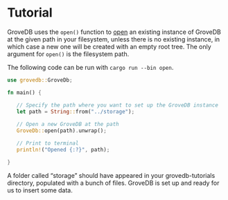 # Tutorial

GroveDB uses the `open()` function to [open](https://github.com/dashpay/grovedb/blob/master/grovedb/src/lib.rs) an existing instance of GroveDB at the given path in your filesystem, unless there is no existing instance, in which case a new one will be created with an empty root tree. The only argument for `open()` is the filesystem path.

The following code can be run with ```cargo run --bin open```.

``` rust
use grovedb::GroveDb;

fn main() {

   // Specify the path where you want to set up the GroveDB instance
   let path = String::from("../storage");
  
   // Open a new GroveDB at the path
   GroveDb::open(path).unwrap();

   // Print to terminal
   println!("Opened {:?}", path);

}
```

A folder called “storage” should have appeared in your grovedb-tutorials directory, populated with a bunch of files. GroveDB is set up and ready for us to insert some data.
